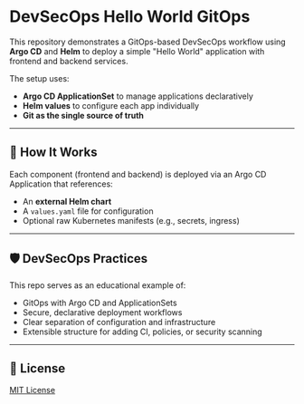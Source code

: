 # DevSecOps Hello World GitOps

This repository demonstrates a GitOps-based DevSecOps workflow using **Argo CD** and **Helm** to deploy a simple "Hello World" application with frontend and backend services.

The setup uses:

- **Argo CD ApplicationSet** to manage applications declaratively
- **Helm values** to configure each app individually
- **Git as the single source of truth**

---

## 🔧 How It Works

Each component (frontend and backend) is deployed via an Argo CD Application that references:

- An **external Helm chart**
- A `values.yaml` file for configuration
- Optional raw Kubernetes manifests (e.g., secrets, ingress)

---

## 🛡 DevSecOps Practices

This repo serves as an educational example of:

- GitOps with Argo CD and ApplicationSets
- Secure, declarative deployment workflows
- Clear separation of configuration and infrastructure
- Extensible structure for adding CI, policies, or security scanning

---

## 📄 License

[MIT License](LICENSE)
